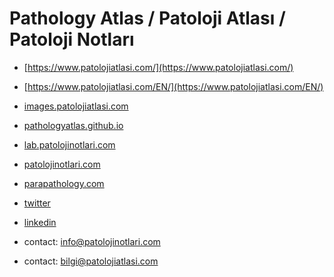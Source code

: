 # Pathology Atlas / Patoloji Atlası / Patoloji Notları

- [https://www.patolojiatlasi.com/](https://www.patolojiatlasi.com/)
- [https://www.patolojiatlasi.com/EN/](https://www.patolojiatlasi.com/EN/)

- [images.patolojiatlasi.com](https://images.patolojiatlasi.com/)
- [pathologyatlas.github.io](https://pathologyatlas.github.io/)
- [lab.patolojinotlari.com](https://lab.patolojinotlari.com)
- [patolojinotlari.com](https://patolojinotlari.com)
- [parapathology.com](https://parapathology.com)
- [twitter](https://twitter.com/patolojinotlari)
- [linkedin](https://www.linkedin.com/company/patoloji-notlari)

- contact: info@patolojinotlari.com
- contact: bilgi@patolojiatlasi.com
